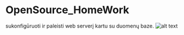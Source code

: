 # OpenSource_HomeWork
sukonfigūruoti ir paleisti web serverį kartu su duomenų baze.
![alt text](https://i.ibb.co/qp8jZJM/Screenshot-2021-12-05-at-13-32-10.png)
